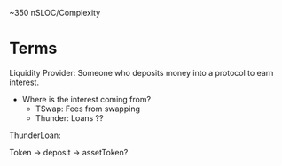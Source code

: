 ~350 nSLOC/Complexity

# Terms

Liquidity Provider: Someone who deposits money into a protocol to earn interest.

- Where is the interest coming from?
  - TSwap: Fees from swapping
  - Thunder: Loans ??

ThunderLoan:

Token -> deposit -> assetToken?
